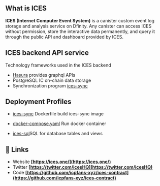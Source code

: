 ## What is ICES

**ICES (Internet Computer Event System)** is a canister custom event log storage and analysis service on Dfinity. Any canister can access ICES without permission, store the interactive data permanently, and query it through the public API and dashboard provided by ICES.

## ICES backend API service

Technology frameworks used in the ICES backend

* [Hasura](https://hasura.io/) provides graphql APIs
* PostgreSQL  IC on-chain data storage
* Synchronization program [ices-sync](https://github.com/icpfans-xyz/ices-sync)

## Deployment Profiles
* [ices-sync](https://github.com/icpfans-xyz/ices-sync/blob/main/Dockerfile) Dockerfile build ices-sync image

* [docker-compose.yaml](./docker-compose.yaml) Run docker container

* [ices-sql](./db_ices.sql)SQL for database tables and views

## 🔗 Links

* Website **[https://ices.one/](https://ices.one/)**
* Twitter **[https://twitter.com/icesHQ](https://twitter.com/icesHQ)**
* Code **[https://github.com/icpfans-xyz/ices-contract](https://github.com/icpfans-xyz/ices-contract)**